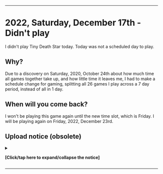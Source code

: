
***

# 2022, Saturday, December 17th - Didn't play

I didn't play Tiny Death Star today. Today was not a scheduled day to play.

## Why?

Due to a discovery on Saturday, 2020, October 24th about how much time all games together take up, and how little time it leaves me, I had to make a schedule change for gaming, splitting all 26 games I play across a 7 day period, instead of all in 1 day.

## When will you come back?

I won't be playing this game again until the new time slot, which is Friday. I will be playing again on Friday, 2022, December 23rd.

## Upload notice (obsolete)

<details><summary><p lang="en"><b>[Click/tap here to expand/collapse the notice]</b></p></summary>

**This notice will be removed on 2023, January 1st**

Starting with a decision on 2022, Thursday, July 21st, I will no longer be uploading Git-image part A files to GitHub on a daily/weekly basis. I am making a transition. Images from 2022 July 29th and onward will not be uploaded here.

This decision was overturned on 2022, Wednesday, October 12th. I regained access to the data, and uploaded it on 2022 October 21st. Things will go back to normal here.

</details>

***
